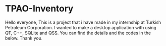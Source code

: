 # TPAO-Inventory
Hello everyone, This is a project that i have made in my internship at Turkish Petroleum Corporation. I wanted to make a desktop application with using QT, C++, SQLite and QSS. You can find the details and the codes in the below. Thank you.
